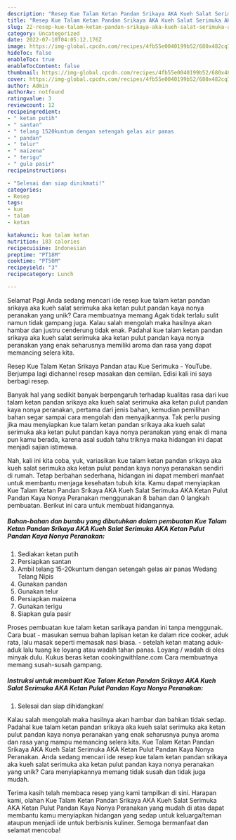 ```yaml
---
description: "Resep Kue Talam Ketan Pandan Srikaya AKA Kueh Salat Serimuka AKA Ketan Pulut Pandan Kaya Nonya Peranakan yang Lezat Sekali, Sempurna"
title: "Resep Kue Talam Ketan Pandan Srikaya AKA Kueh Salat Serimuka AKA Ketan Pulut Pandan Kaya Nonya Peranakan yang Lezat Sekali, Sempurna"
slug: 22-resep-kue-talam-ketan-pandan-srikaya-aka-kueh-salat-serimuka-aka-ketan-pulut-pandan-kaya-nonya-peranakan-yang-lezat-sekali-sempurna
category: Uncategorized
date: 2022-07-10T04:05:12.176Z
image: https://img-global.cpcdn.com/recipes/4fb55e0040199b52/680x482cq70/kue-talam-ketan-pandan-srikaya-aka-kueh-salat-serimuka-aka-ketan-pulut-pandan-kaya-nonya-peranakan-foto-resep-utama.jpg
hideToc: false
enableToc: true
enableTocContent: false
thumbnail: https://img-global.cpcdn.com/recipes/4fb55e0040199b52/680x482cq70/kue-talam-ketan-pandan-srikaya-aka-kueh-salat-serimuka-aka-ketan-pulut-pandan-kaya-nonya-peranakan-foto-resep-utama.jpg
cover: https://img-global.cpcdn.com/recipes/4fb55e0040199b52/680x482cq70/kue-talam-ketan-pandan-srikaya-aka-kueh-salat-serimuka-aka-ketan-pulut-pandan-kaya-nonya-peranakan-foto-resep-utama.jpg
author: Admin
authorAv: notfound
ratingvalue: 3
reviewcount: 12
recipeingredient:
- " ketan putih"
- " santan"
- " telang 1520kuntum dengan setengah gelas air panas                      Wedang Telang Nipis"
- " pandan"
- " telur"
- " maizena"
- " terigu"
- " gula pasir"
recipeinstructions:

- "Selesai dan siap dinikmati!"
categories:
- Resep
tags:
- kue
- talam
- ketan

katakunci: kue talam ketan 
nutrition: 183 calories
recipecuisine: Indonesian
preptime: "PT18M"
cooktime: "PT50M"
recipeyield: "3"
recipecategory: Lunch

---
```



Selamat Pagi Anda sedang mencari ide resep kue talam ketan pandan srikaya aka kueh salat serimuka aka ketan pulut pandan kaya nonya peranakan yang unik? Cara membuatnya memang Agak tidak terlalu sulit namun tidak gampang juga. Kalau salah mengolah maka hasilnya akan hambar dan justru cenderung tidak enak. Padahal kue talam ketan pandan srikaya aka kueh salat serimuka aka ketan pulut pandan kaya nonya peranakan yang enak seharusnya memiliki aroma dan rasa yang dapat memancing selera kita.


Resep Kue Talam Ketan Srikaya Pandan atau Kue Serimuka - YouTube. Berjumpa lagi dichannel resep masakan dan cemilan. Edisi kali ini saya berbagi resep.

Banyak hal yang sedikit banyak berpengaruh terhadap kualitas rasa dari kue talam ketan pandan srikaya aka kueh salat serimuka aka ketan pulut pandan kaya nonya peranakan, pertama dari jenis bahan, kemudian pemilihan bahan segar sampai cara mengolah dan menyajikannya. Tak perlu pusing jika mau menyiapkan kue talam ketan pandan srikaya aka kueh salat serimuka aka ketan pulut pandan kaya nonya peranakan yang enak di mana pun kamu berada, karena asal sudah tahu triknya maka hidangan ini dapat menjadi sajian istimewa.


Nah, kali ini kita coba, yuk, variasikan kue talam ketan pandan srikaya aka kueh salat serimuka aka ketan pulut pandan kaya nonya peranakan sendiri di rumah. Tetap berbahan sederhana, hidangan ini dapat memberi manfaat untuk membantu menjaga kesehatan tubuh kita. Kamu dapat menyiapkan Kue Talam Ketan Pandan Srikaya AKA Kueh Salat Serimuka AKA Ketan Pulut Pandan Kaya Nonya Peranakan menggunakan 8 bahan dan 0 langkah pembuatan. Berikut ini cara untuk membuat hidangannya.

<!--inarticleads1-->

##### Bahan-bahan dan bumbu yang dibutuhkan dalam pembuatan Kue Talam Ketan Pandan Srikaya AKA Kueh Salat Serimuka AKA Ketan Pulut Pandan Kaya Nonya Peranakan:

1. Sediakan  ketan putih
1. Persiapkan  santan
1. Ambil  telang 15-20kuntum dengan setengah gelas air panas                      Wedang Telang Nipis
1. Gunakan  pandan
1. Gunakan  telur
1. Persiapkan  maizena
1. Gunakan  terigu
1. Siapkan  gula pasir


Proses pembuatan kue talam ketan sarikaya pandan ini tanpa menggunak. Cara buat - masukan semua bahan lapisan ketan ke dalam rice cooker, aduk rata, lalu masak seperti memasak nasi biasa. - setelah ketan matang aduk-aduk lalu tuang ke loyang atau wadah tahan panas. Loyang / wadah di oles minyak dulu. Kukus beras ketan cookingwithlane.com Cara membuatnya memang susah-susah gampang. 

<!--inarticleads2-->

##### Instruksi untuk membuat Kue Talam Ketan Pandan Srikaya AKA Kueh Salat Serimuka AKA Ketan Pulut Pandan Kaya Nonya Peranakan:


1. Selesai dan siap dihidangkan!

Kalau salah mengolah maka hasilnya akan hambar dan bahkan tidak sedap. Padahal kue talam ketan pandan srikaya aka kueh salat serimuka aka ketan pulut pandan kaya nonya peranakan yang enak seharusnya punya aroma dan rasa yang mampu memancing selera kita. Kue Talam Ketan Pandan Srikaya AKA Kueh Salat Serimuka AKA Ketan Pulut Pandan Kaya Nonya Peranakan. Anda sedang mencari ide resep kue talam ketan pandan srikaya aka kueh salat serimuka aka ketan pulut pandan kaya nonya peranakan yang unik? Cara menyiapkannya memang tidak susah dan tidak juga mudah. 

Terima kasih telah membaca resep yang kami tampilkan di sini. Harapan kami, olahan Kue Talam Ketan Pandan Srikaya AKA Kueh Salat Serimuka AKA Ketan Pulut Pandan Kaya Nonya Peranakan yang mudah di atas dapat membantu kamu menyiapkan hidangan yang sedap untuk keluarga/teman ataupun menjadi ide untuk berbisnis kuliner. Semoga bermanfaat dan selamat mencoba!
